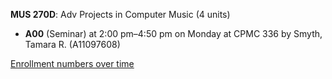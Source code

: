 **MUS 270D**: Adv Projects in Computer Music (4 units)

- **A00** (Seminar) at 2:00 pm–4:50 pm on Monday at CPMC 336 by Smyth, Tamara R. (A11097608)

[Enrollment numbers over time](./MUS270D.tsv)
